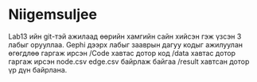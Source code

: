 # Niigemsuljee
Lab13 ийн git-тэй ажилаад өөрийн хамгийн сайн хийсэн гэж үзсэн 3 лабыг орууллаа.
Gephi дээрх лабыг зааврын дагуу кодыг ажилуулан өгөгдлөө гаргаж ирсэн 
/Code хавтас дотор код 
/data хавтас дотор гаргаж ирсэн node.csv edge.csv байрлаж байгаа
/result хавтсан дотор үр дүн байрлана.

